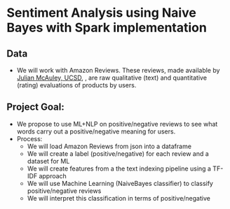 # Sentiment Analysis using Naive Bayes with Spark implementation

## Data
- We will work with Amazon Reviews. These reviews, made available by [Julian McAuley, UCSD](http://jmcauley.ucsd.edu/data/amazon/), , are raw qualitative (text) and quantitative (rating) evaluations of products by users. 
## Project Goal:
- We propose to use ML+NLP on positive/negative reviews to see what words carry out a positive/negative meaning for users.
- Process:
  - We will load Amazon Reviews from json into a dataframe
  - We will create a label (positive/negative) for each review and a dataset for ML
  - We will create features from a the text indexing pipeline using a TF-IDF approach
  - We will use Machine Learning (NaiveBayes classifier) to classify positive/negative reviews
  - We will interpret this classification in terms of positive/negative


